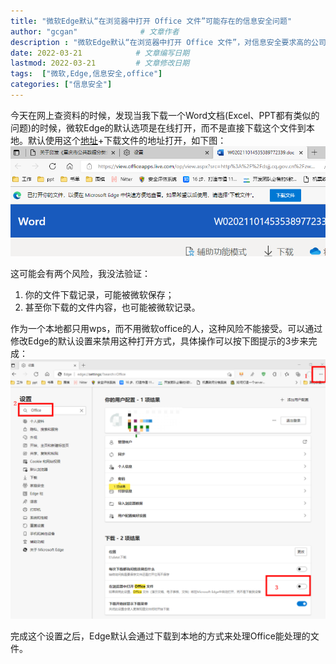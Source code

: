 ```yaml
---
title: "微软Edge默认“在浏览器中打开 Office 文件”可能存在的信息安全问题"           # 文章标题
author: "gcgan"              # 文章作者
description : "微软Edge默认“在浏览器中打开 Office 文件”，对信息安全要求高的公司或个人可能存在风险，建议修改默认配置，让文件下载到本地使用。"    # 文章描述信息
date: 2022-03-21            # 文章编写日期
lastmod: 2022-03-21         # 文章修改日期
tags:  ["微软,Edge,信息安全,office"]
categories: ["信息安全"]
---
```

今天在网上查资料的时候，发现当我下载一个Word文档(Excel、PPT都有类似的问题)的时候，微软Edge的默认选项是在线打开，而不是直接下载这个文件到本地。默认使用这个[地址](https://view.officeapps.live.com/op/view.aspx?src=)+下载文件的地址打开，如下图：
![默认在线打开](../../static/images/edge/%E9%BB%98%E8%AE%A4%E6%89%93%E5%BC%80.png)

这可能会有两个风险，我没法验证：
1. 你的文件下载记录，可能被微软保存；
2. 甚至你下载的文件内容，也可能被微软记录。

作为一个本地都只用wps，而不用微软office的人，这种风险不能接受。可以通过修改Edge的默认设置来禁用这种打开方式，具体操作可以按下图提示的3步来完成：
![修改设置](../../static/images/edge/%E4%BF%AE%E6%94%B9%E8%AE%BE%E7%BD%AE.png)

完成这个设置之后，Edge默认会通过下载到本地的方式来处理Office能处理的文件。